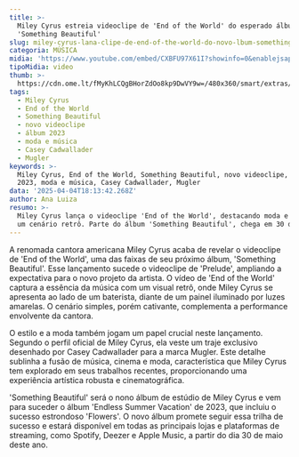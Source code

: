 ```yaml
---
title: >-
  Miley Cyrus estreia videoclipe de 'End of the World' do esperado álbum
  'Something Beautiful'
slug: miley-cyrus-lana-clipe-de-end-of-the-world-do-novo-lbum-something-beautiful
categoria: MÚSICA
midia: 'https://www.youtube.com/embed/CXBFU97X61I?showinfo=0&enablejsapi=1'
tipoMidia: video
thumb: >-
  https://cdn.ome.lt/fMyKhLCQgBHorZdOo8kp9DwVY9w=/480x360/smart/extras/conteudos/Miley-Cyrus-End-Of-The-World-Video.webp
tags:
  - Miley Cyrus
  - End of the World
  - Something Beautiful
  - novo videoclipe
  - álbum 2023
  - moda e música
  - Casey Cadwallader
  - Mugler
keywords: >-
  Miley Cyrus, End of the World, Something Beautiful, novo videoclipe, álbum
  2023, moda e música, Casey Cadwallader, Mugler
data: '2025-04-04T18:13:42.268Z'
author: Ana Luiza
resumo: >-
  Miley Cyrus lança o videoclipe 'End of the World', destacando moda e música em
  um cenário retrô. Parte do álbum 'Something Beautiful', chega em 30 de maio.
---
```


A renomada cantora americana Miley Cyrus acaba de revelar o videoclipe de 'End of the World', uma das faixas de seu próximo álbum, 'Something Beautiful'. Esse lançamento sucede o videoclipe de 'Prelude', ampliando a expectativa para o novo projeto da artista. O vídeo de 'End of the World' captura a essência da música com um visual retrô, onde Miley Cyrus se apresenta ao lado de um baterista, diante de um painel iluminado por luzes amarelas. O cenário simples, porém cativante, complementa a performance envolvente da cantora.

O estilo e a moda também jogam um papel crucial neste lançamento. Segundo o perfil oficial de Miley Cyrus, ela veste um traje exclusivo desenhado por Casey Cadwallader para a marca Mugler. Este detalhe sublinha a fusão de música, cinema e moda, característica que Miley Cyrus tem explorado em seus trabalhos recentes, proporcionando uma experiência artística robusta e cinematográfica.

'Something Beautiful' será o nono álbum de estúdio de Miley Cyrus e vem para suceder o álbum 'Endless Summer Vacation' de 2023, que incluiu o sucesso estrondoso 'Flowers'. O novo álbum promete seguir essa trilha de sucesso e estará disponível em todas as principais lojas e plataformas de streaming, como Spotify, Deezer e Apple Music, a partir do dia 30 de maio deste ano.

